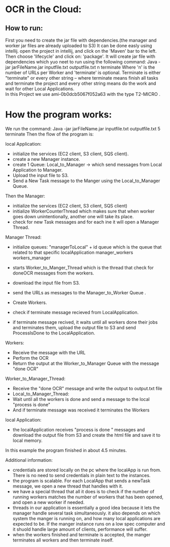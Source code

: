 # OCR in the Cloud:

## How to run:
First you need to create the jar file with dependencies.(the manager and worker jar files are already uploaded to S3)
It can be done easly using intellij. open the project in intellij, and click on the 'Maven' bar to the left. Then choose 'lifecycle' and click on: 'package'.
It will create jar file with dependencies which yuo neet to run using the following command:
Java -jar jarFileName.jar inputfile.txt outputfile.txt n terminate
Where 'n' is the number of URLs per Worker and 'terminate' is optional.
Terminate is either "terminate" or every other string – where terminate means finish all tasks and terminate the project and every other string means do the work and wait for other Local Applications.  
In this Project we use ami-0b0dcb5067f052a63 with the type T2-MICRO .

# How the program works:

We run the command: 
Java -jar jarFileName.jar inputfile.txt outputfile.txt 5 terminate
Then the flow of the program is:

local Application:
- initialize the services (EC2 client, S3 client, SQS client).
- create a new Manager instance. 
- create 1 Queue:
  Local_to_Manager -> which send messages from Local Application to Manager.
- Upload the input file to S3.
- Send a New Task message to the Manger using the Local_to_Manager Queue.

Then the Manager:
- initialize the services (EC2 client, S3 client, SQS client)
- initialize WorkerCounterThread which makes sure that when worker goes down unintentionally, another one will take its place.
- check for new Task messages and for each ine it will open a Manager Thread.

Manager Thread:
- initialize queues:
	"managerToLocal" + id queue which is the queue that related to that specific localApplication
	 manager_workers
      workers_manager
- starts Worker_to_Manger_Thread which is the thread that check for doneOCR messages from the workers.

- download the input file from S3.
- send the URLs as messages to the Manager_to_Worker Queue .
- Create Workers.
- check if terminate message recieved from LocalApplication.
- if terminate message recived, it waits until all workers done their jobs and terminates them, upload the output file to S3 and send ProcessIsDone to the LocalApplication.

Workers:
- Receive the message with the URL 
- Perform the OCR 
- Return the output at the Worker_to_Manager Queue with the message "done OCR"

Worker_to_Manager_Thread:
- Receive the "done OCR" message and write the output to output.txt file
- Local_to_Manager_Thread:
- Wait until all the workers is done and send a message to the local "process is done"
- And if terminate message was received it terminates the Workers

local Application:
- the localApplication receives "process is done " messages and download the output file from S3 and create the html file and save it to local memory.

In this example the program finished in about 4.5 minutes.

Additional information: 

- credentials are stored locally on the pc where the localApp is run from. There is no need to send credentials in plain text to the instances.
- the program is scalable. For each LocalApp that sends a newTask message, we open a new thread that handles with it.
- we have a special thread that all it does is to check if the number of running workers matches the number of workers that has been opened, and open a new worker if needed.
- threads in our application is essentially a good idea because it lets the manager handle several task simultaneously. it also depends on which system the manger is running on, and how many local applications are expected to be. If the manger instance runs on a low spec computer and it shuold handle large amount of clients, performance will suffer.
- when the workers finished and terminate is accepted, the manger terminates all workers and then terminate inself.
  












